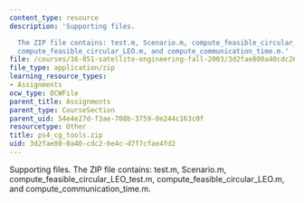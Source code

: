 ```yaml
---
content_type: resource
description: 'Supporting files.

  The ZIP file contains: test.m, Scenario.m, compute_feasible_circular_LEO_test.m,
  compute_feasible_circular_LEO.m, and compute_communication_time.m.'
file: /courses/16-851-satellite-engineering-fall-2003/3d2fae800a40cdc26e4cd7f7cfae4fd2_ps4_cg_tools.zip
file_type: application/zip
learning_resource_types:
- Assignments
ocw_type: OCWFile
parent_title: Assignments
parent_type: CourseSection
parent_uid: 54e4e27d-f3ae-708b-3759-0e244c163c0f
resourcetype: Other
title: ps4_cg_tools.zip
uid: 3d2fae80-0a40-cdc2-6e4c-d7f7cfae4fd2
---
```

Supporting files.
The ZIP file contains: test.m, Scenario.m, compute_feasible_circular_LEO_test.m, compute_feasible_circular_LEO.m, and compute_communication_time.m.

